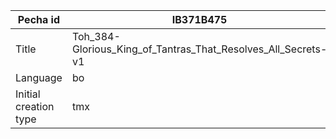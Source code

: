 |Pecha id | IB371B475
| --- | --- 
|Title | Toh_384-Glorious_King_of_Tantras_That_Resolves_All_Secrets-v1 
|Language | bo
|Initial creation type | tmx